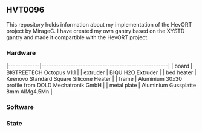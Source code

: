 HVT0096
------------
This repository holds information about my implementation of the HevORT project by MirageC.
I have created my own gantry based on the XYSTD gantry and made it compartible with the HevORT project.

### Hardware
|-------------|----------------------------------------------------|
| board       | BIGTREETECH Octopus V1.1                           |
| extruder    | BIQU H2O Extruder                                  |
| bed heater  | Keenovo Standard Square Silicone Heater            |
| frame       | Aluminium 30x30 profile from DOLD Mechatronik GmbH |
| metal plate | Aluminium Gussplatte 8mm AlMg4,5Mn                 |

### Software

### State
